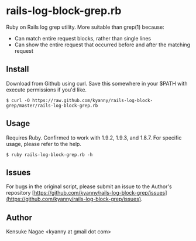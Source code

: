 # rails-log-block-grep.rb

Ruby on Rails log grep utility.
More suitable than grep(1) because:

- Can match entire request blocks, rather than single lines
- Can show the entire request that occurred before and after the matching request

## Install

Download from Github using curl. Save this somewhere in your $PATH with execute permissions if you'd like.

    $ curl -O https://raw.github.com/kyanny/rails-log-block-grep/master/rails-log-block-grep.rb

## Usage

Requires Ruby. Confirmed to work with 1.9.2, 1.9.3, and 1.8.7. For specific usage, please refer to the help.

    $ ruby rails-log-block-grep.rb -h

## Issues

For bugs in the original script, please submit an issue to the Author's repository [https://github.com/kyanny/rails-log-block-grep/issues](https://github.com/kyanny/rails-log-block-grep/issues).

## Author

Kensuke Nagae &lt;kyanny at gmail dot com&gt;